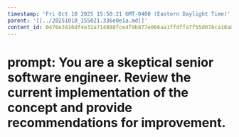```yaml
---
timestamp: 'Fri Oct 10 2025 15:50:21 GMT-0400 (Eastern Daylight Time)'
parent: '[[../20251010_155021.336e0e1a.md]]'
content_id: 0476e3416df4e32a714888fce4f9b877e066aa1ffdffa7f55d078ca18a0c0289
---
```


# prompt: You are a skeptical senior software engineer. Review the current implementation of the concept and provide recommendations for improvement.
